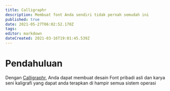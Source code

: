 ```yaml
---
title: Calligraphr
description: Membuat font Anda sendiri tidak pernah semudah ini
published: true
date: 2021-05-27T06:02:52.170Z
tags: 
editor: markdown
dateCreated: 2021-03-16T19:01:45.539Z
---
```


# Pendahuluan
Dengan [Calligraphr](https://www.calligraphr.com/), Anda dapat membuat desain Font pribadi asli dan karya seni kaligrafi yang dapat anda terapkan di hampir semua sistem operasi